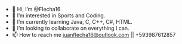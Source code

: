 - 👋 Hi, I’m @Flecha16
- 👀 I’m interested in Sports and Coding.
- 🌱 I’m currently learning Java, C, C++, C#, HTML.
- 💞️ I’m looking to collaborate on everything I can.
- 📫 How to reach me juanflecha16@outlook.com || +593987612857

<!---
Flecha16/Flecha16 is a ✨ special ✨ repository because its `README.md` (this file) appears on your GitHub profile.
You can click the Preview link to take a look at your changes.
--->
